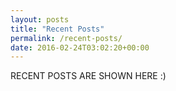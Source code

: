 ```yaml
---
layout: posts
title: "Recent Posts"
permalink: /recent-posts/
date: 2016-02-24T03:02:20+00:00
---
```


RECENT POSTS ARE SHOWN HERE :)